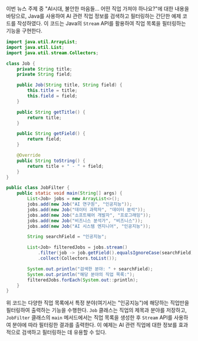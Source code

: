 이번 뉴스 주제 중 "AI시대, 불안한 마음들… 어떤 직업 가져야 하나요?"에 대한 내용을 바탕으로, Java를 사용하여 AI 관련 직업 정보를 검색하고 필터링하는 간단한 예제 코드를 작성하였다. 이 코드는 Java의 `Stream` API를 활용하여 직업 목록을 필터링하는 기능을 구현한다.

```java
import java.util.ArrayList;
import java.util.List;
import java.util.stream.Collectors;

class Job {
    private String title;
    private String field;

    public Job(String title, String field) {
        this.title = title;
        this.field = field;
    }

    public String getTitle() {
        return title;
    }

    public String getField() {
        return field;
    }

    @Override
    public String toString() {
        return title + " - " + field;
    }
}

public class JobFilter {
    public static void main(String[] args) {
        List<Job> jobs = new ArrayList<>();
        jobs.add(new Job("AI 연구원", "인공지능"));
        jobs.add(new Job("데이터 과학자", "데이터 분석"));
        jobs.add(new Job("소프트웨어 개발자", "프로그래밍"));
        jobs.add(new Job("비즈니스 분석가", "비즈니스"));
        jobs.add(new Job("AI 시스템 엔지니어", "인공지능"));

        String searchField = "인공지능";

        List<Job> filteredJobs = jobs.stream()
            .filter(job -> job.getField().equalsIgnoreCase(searchField))
            .collect(Collectors.toList());

        System.out.println("검색한 분야: " + searchField);
        System.out.println("해당 분야의 직업 목록:");
        filteredJobs.forEach(System.out::println);
    }
}
```

위 코드는 다양한 직업 목록에서 특정 분야(여기서는 "인공지능")에 해당하는 직업만을 필터링하여 출력하는 기능을 수행한다. `Job` 클래스는 직업의 제목과 분야를 저장하고, `JobFilter` 클래스의 `main` 메서드에서는 직업 목록을 생성한 후 `Stream` API를 사용하여 분야에 따라 필터링한 결과를 출력한다. 이 예제는 AI 관련 직업에 대한 정보를 효과적으로 검색하고 필터링하는 데 유용할 수 있다.